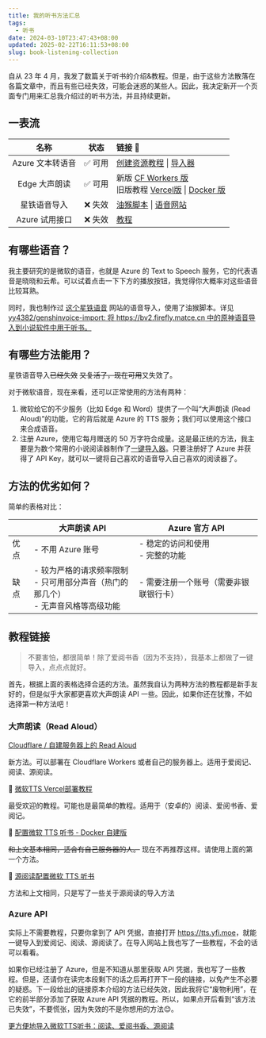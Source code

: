 ```yaml
---
title: 我的听书方法汇总
tags:
  - 听书
date: 2024-03-10T23:47:43+08:00
updated: 2025-02-22T16:11:53+08:00
slug: book-listening-collection
---
```


自从 23 年 4 月，我发了数篇关于听书的介绍&教程。但是，由于这些方法散落在各篇文章中，而且有些已经失效，可能会迷惑的某些人。因此，我决定新开一个页面专门用来汇总我介绍过的听书方法，并且持续更新。

## 一表流

|       名称       |  状态   | 链接 🔗                                                                                                                   |
| :--------------: | :-----: | :------------------------------------------------------------------------------------------------------------------------ |
| Azure 文本转语音 | ✅ 可用 | [创建资源教程][tts-importer-reg] \| [导入器][tts-importer-web]                                                            |
|  Edge 大声朗读   | ✅ 可用 | 新版 [CF Workers 版][read-aloud-github] <br> 旧版教程 [Vercel版][ra-vercel-tutorial] \| [Docker 版][ra-selfhost-tutorial] |
|   星铁语音导入   | ❌ 失效 | [油猴脚本](https://github.com/yy4382/genshinvoice-import) \| [语音网站](https://bv2.firefly.matce.cn/)                    |
|  Azure 试用接口  | ❌ 失效 | [教程](/post/azure-tts-trial)                                                                                             |

## 有哪些语音？

我主要研究的是微软的语音，也就是 Azure 的 Text to Speech 服务，它的代表语音是晓晓和云希。可以试着点击一下下方的播放按钮，我觉得你大概率对这些语音比较耳熟。

同时，我也制作过 [这个星铁语音](https://bv2.firefly.matce.cn/) 网站的语音导入，使用了油猴脚本。详见 [yy4382/genshinvoice-import: 将 https://bv2.firefly.matce.cn 中的原神语音导入到小说软件中用于听书。](https://github.com/yy4382/genshinvoice-import)

## 有哪些方法能用？

星铁语音导入~~已经失效~~ ~~又复活了，现在可用~~又失效了。

对于微软语音，现在来看，还可以正常使用的方法有两种：

1. 微软给它的不少服务（比如 Edge 和 Word）提供了一个叫“大声朗读 (Read Aloud)”的功能，它的背后就是 Azure 的 TTS 服务；我们可以使用这个接口来合成语音。
2. 注册 Azure，使用它每月赠送的 50 万字符合成量。这是最正统的方法，我主要是为数个常用的小说阅读器制作了[一键导入器][tts-importer-web]。只要注册好了 Azure 并获得了 API Key，就可以一键将自己喜欢的语音导入自己喜欢的阅读器了。

## 方法的优劣如何？

简单的表格对比：

|      | 大声朗读 API                                                                           | Azure 官方 API                         |
| ---- | -------------------------------------------------------------------------------------- | -------------------------------------- |
| 优点 | - 不用 Azure 账号                                                                      | - 稳定的访问和使用<br>- 完整的功能     |
| 缺点 | - 较为严格的请求频率限制<br>- 只可用部分声音（热门的那几个）<br>- 无声音风格等高级功能 | - 需要注册一个账号（需要非银联银行卡） |

## 教程链接

> 不要害怕，都很简单！除了爱阅书香（因为不支持），我基本上都做了一键导入，点点点就好。

首先，根据上面的表格选择合适的方法。虽然我自认为两种方法的教程都是新手友好的，但是似乎大家都更喜欢大声朗读 API 一些。因此，如果你还在犹豫，不如选择第一种方法吧！

### 大声朗读（Read Aloud）

[Cloudflare / 自建服务器上的 Read Aloud][read-aloud-github]

新方法。可以部署在 Cloudflare Workers 或者自己的服务器上。适用于爱阅记、阅读、源阅读。

🔗 [微软TTS Vercel部署教程][ra-vercel-tutorial]

最受欢迎的教程。可能也是最简单的教程。适用于（安卓的）阅读、爱阅书香、爱阅记。

🔗 [配置微软 TTS 听书 - Docker 自建版][ra-selfhost-tutorial]

~~和上文基本相同，适合有自己服务器的人。~~ 现在不再推荐这样。请使用上面的第一个方法。

🔗 [源阅读配置微软 TTS 听书][ra-sourcereader-tutorial]

方法和上文相同，只是写了一些关于源阅读的导入方法

### Azure API

实际上不需要教程，只要你拿到了 API 凭据，直接打开 <https://tts.yfi.moe>，就能一键导入到爱阅记、阅读、源阅读了。在导入网站上我也写了一些教程，不会的话可以看看。

如果你已经注册了 Azure，但是不知道从那里获取 API 凭据，我也写了一些教程。但是，还请你在读完本段剩下的话之后再打开下一段的链接，以免产生不必要的疑惑。下一段给出的链接原本介绍的方法已经失效，因此我将它“废物利用”，在它的前半部分添加了获取 Azure API 凭据的教程。所以，如果点开后看到“该方法已失效”，不要慌张，因为失效的不是你想用的方法😊。

[更方便地导入微软TTS听书：阅读、爱阅书香、源阅读][tts-importer-reg]

[read-aloud-github]: https://github.com/yy4382/read-aloud
[tts-importer-web]: https://tts.yfi.moe
[tts-importer-reg]: https://tts.yfi.moe/help/reg
[ra-vercel-tutorial]: /post/ifreetime-mstts-vercel
[ra-selfhost-tutorial]: /post/ifreetime-mstts-selfhost
[ra-sourcereader-tutorial]: /post/sourcereader-mstts
